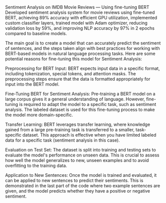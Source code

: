 Sentiment Analysis on IMDB Movie Reviews — Using fine-tuning BERT
Developed sentiment analysis system for movie reviews using fine-tuned BERT, achieving 89% accuracy with efficient GPU utilization, 
implemented custom classifier layers, trained model with Adam optimizer, reducing validation loss by 59%, and improving NLP accuracy by 97% in 2 epochs
compared to baseline models.

The main goal is to create a model that can accurately predict the sentiment of sentences, and the steps taken align with best practices for working with BERT-based models in natural language processing tasks.
Here are some potential reasons for fine-tuning this model for Sentiment Analysis:

Preprocessing for BERT Input:
BERT expects input data in a specific format, including tokenization, special tokens, and attention masks. The preprocessing steps ensure that the data is formatted appropriately for input into the BERT model.

Fine-Tuning BERT for Sentiment Analysis:
Pre-training a BERT model on a large corpus gives it a general understanding of language. However, fine-tuning is required to adapt the model to a specific task, such as sentiment analysis. The labeled dataset is used for this fine-tuning process to make the model more domain-specific.

Transfer Learning:
BERT leverages transfer learning, where knowledge gained from a large pre-training task is transferred to a smaller, task-specific dataset. This approach is effective when you have limited labeled data for a specific task (sentiment analysis in this case).

Evaluation on Test Set:
The dataset is split into training and testing sets to evaluate the model's performance on unseen data. This is crucial to assess how well the model generalizes to new, unseen examples and to avoid overfitting to the training data.

Application to New Sentences:
Once the model is trained and evaluated, it can be applied to new sentences to predict their sentiments. This is demonstrated in the last part of the code where two example sentences are given, and the model predicts whether they have a positive or negative sentiment.
